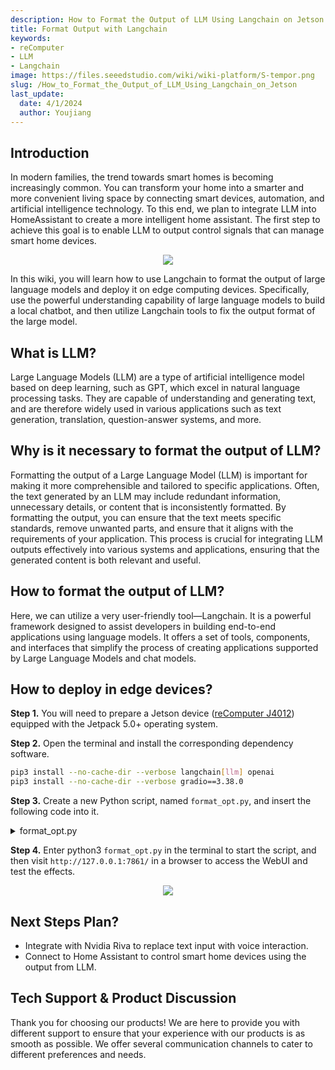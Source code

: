 ```yaml
---
description: How to Format the Output of LLM Using Langchain on Jetson
title: Format Output with Langchain
keywords:
- reComputer
- LLM
- Langchain
image: https://files.seeedstudio.com/wiki/wiki-platform/S-tempor.png
slug: /How_to_Format_the_Output_of_LLM_Using_Langchain_on_Jetson
last_update:
  date: 4/1/2024
  author: Youjiang
---
```



## Introduction
In modern families, the trend towards smart homes is becoming increasingly common. You can transform your home into a smarter and more convenient living space by connecting smart devices, automation, and artificial intelligence technology. To this end, we plan to integrate LLM into HomeAssistant to create a more intelligent home assistant. The first step to achieve this goal is to enable LLM to output control signals that can manage smart home devices.

<div align="center">
    <img width={800} 
     src="https://files.seeedstudio.com/wiki/reComputer/Application/Format_LLM_Opt/ai_assistant.png" />
</div>


In this wiki, you will learn how to use Langchain to format the output of large language models and deploy it on edge computing devices. Specifically, use the powerful understanding capability of large language models to build a local chatbot, and then utilize Langchain tools to fix the output format of the large model.

## What is LLM?
Large Language Models (LLM) are a type of artificial intelligence model based on deep learning, such as GPT, which excel in natural language processing tasks. They are capable of understanding and generating text, and are therefore widely used in various applications such as text generation, translation, question-answer systems, and more.

## Why is it necessary to format the output of LLM?
Formatting the output of a Large Language Model (LLM) is important for making it more comprehensible and tailored to specific applications. Often, the text generated by an LLM may include redundant information, unnecessary details, or content that is inconsistently formatted. By formatting the output, you can ensure that the text meets specific standards, remove unwanted parts, and ensure that it aligns with the requirements of your application. This process is crucial for integrating LLM outputs effectively into various systems and applications, ensuring that the generated content is both relevant and useful.

## How to format the output of LLM?
Here, we can utilize a very user-friendly tool—Langchain. It is a powerful framework designed to assist developers in building end-to-end applications using language models. It offers a set of tools, components, and interfaces that simplify the process of creating applications supported by Large Language Models and chat models.

## How to deploy in edge devices?

**Step 1.** You will need to prepare a Jetson device ([reComputer J4012](https://www.seeedstudio.com/reComputer-J4012-p-5586.html?queryID=3d7dba9378be2accafeaff54420edb6a&objectID=5586&indexName=bazaar_retailer_products)) equipped with the Jetpack 5.0+ operating system.

**Step 2.** Open the terminal and install the corresponding dependency software.

```bash
pip3 install --no-cache-dir --verbose langchain[llm] openai
pip3 install --no-cache-dir --verbose gradio==3.38.0
```

**Step 3.** Create a new Python script, named `format_opt.py`, and insert the following code into it.

<details>

<summary> format_opt.py</summary>

```python
import copy

import gradio as gr
from langchain.llms import LlamaCpp
from langchain.output_parsers import StructuredOutputParser, ResponseSchema
from langchain.prompts import PromptTemplate
from langchain.llms import OpenAI
import os
os.environ["OPENAI_API_KEY"] = "your openai api key"


class ChatBot:
    def __init__(self, llama_model_path=None,history_length=3):
        self.chat_history = []
        self.history_threshold = history_length
        self.llm = None
        if llama_model_path is not None:
            self.llm = LlamaCpp(
                model_path=llama_model_path,
                temperature=0.75,
                max_tokens=2000,
                top_p=1
            )
        else:
            self.llm = OpenAI(model_name="text-davinci-003")

        response_schemas = [
            ResponseSchema(name="user_input", description="This is the user's input"),
            ResponseSchema(name="suggestion", type="string", description="your suggestion"),
            ResponseSchema(name="control", description="This is your response"),
            ResponseSchema(name="temperature", type="int", description="This is used to indicate the degrees "
                                                                       "centigrade temperature of the air conditioner.")
        ]
        self.output_parser = StructuredOutputParser.from_response_schemas(response_schemas)
        self.format_instructions = self.output_parser.get_format_instructions()

        self.template = """
            Now you are a smart speaker, and you need to determine whether to turn on the air conditioner based on the
            user's input.
            In the suggestion section, please reply normal conversation.
            In the control section, if you need to turn on the air conditioner, please reply with <1>; if you need to 
            turn off the air conditioner, please reply with <0>.
            
            {format_instructions}
            
            Please do not generate any comments.
            
            % USER INPUT:
            {user_input}

            YOUR RESPONSE:
        """
        self.prompt = PromptTemplate(
            input_variables=["user_input"],
            partial_variables={"format_instructions": self.format_instructions},
            template=self.template
        )

    def format_chat_prompt(self, message):
        prompt = ""
        for turn in self.chat_history:
            user_message, bot_message = turn
            prompt = f"{prompt}\nUser: {user_message}\nAssistant: {bot_message}"
        prompt = f"{prompt}\nUser: {message}\nAssistant:"
        return prompt

    def respond(self, message):
        prompt = self.prompt.format(user_input=message)
        formatted_prompt = self.format_chat_prompt(prompt)
        bot_message = self.llm(formatted_prompt)
        # self.output_parser.parse(bot_message)

        if len(self.chat_history) >= self.history_threshold:
            del self.chat_history[0]
        self.chat_history.append((message, bot_message))
        return "", self.chat_history

    def run_webui(self):
        with gr.Blocks() as demo:
            gr.Markdown("# This is a demo for format output of LLM")
            chatbot = gr.Chatbot(height=500)
            msg = gr.Textbox(label="Prompt")
            btn = gr.Button("Submit")
            clear = gr.ClearButton(components=[msg, chatbot], value="Clear console")

            btn.click(self.respond, inputs=[msg], outputs=[msg, chatbot])
            msg.submit(self.respond, inputs=[msg], outputs=[msg, chatbot])

        gr.close_all()
        demo.launch()


if __name__ == '__main__':
    chatbot_ins = ChatBot("/home/nvidia/Mirror/llama-2-7b-chat.Q4_0.gguf")
    chatbot_ins.run_webui()

```

</details>

**Step 4.** Enter python3 `format_opt.py` in the terminal to start the script, and then visit `http://127.0.0.1:7861/` in a browser to access the WebUI and test the effects.


<div align="center">
    <img width={800} 
     src="https://files.seeedstudio.com/wiki/reComputer/Application/Format_LLM_Opt/format_llm_opt.gif" />
</div>


## Next Steps Plan?
- Integrate with Nvidia Riva to replace text input with voice interaction.
- Connect to Home Assistant to control smart home devices using the output from LLM.


<!-- Code END -->

## Tech Support & Product Discussion

Thank you for choosing our products! We are here to provide you with different support to ensure that your experience with our products is as smooth as possible. We offer several communication channels to cater to different preferences and needs.

<div class="button_tech_support_container">
<a href="https://forum.seeedstudio.com/" class="button_forum"></a> 
<a href="https://www.seeedstudio.com/contacts" class="button_email"></a>
</div>

<div class="button_tech_support_container">
<a href="https://discord.gg/eWkprNDMU7" class="button_discord"></a> 
<a href="https://github.com/Seeed-Studio/wiki-documents/discussions/69" class="button_discussion"></a>
</div>
